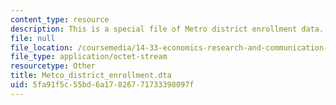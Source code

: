 ```yaml
---
content_type: resource
description: This is a special file of Metro district enrollment data.
file: null
file_location: /coursemedia/14-33-economics-research-and-communication-spring-2012/5fa91f5c55bd6a17826771733398097f_Metco_district_enrollment.dta
file_type: application/octet-stream
resourcetype: Other
title: Metco_district_enrollment.dta
uid: 5fa91f5c-55bd-6a17-8267-71733398097f
---
```

